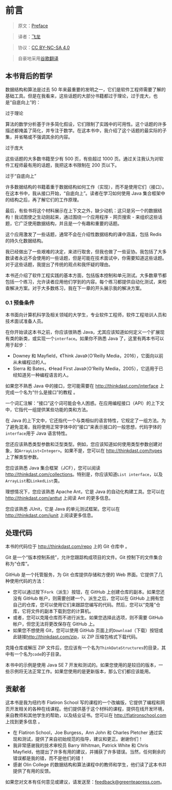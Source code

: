 # 前言

> 原文：[Preface](http://greenteapress.com/thinkdast/html/thinkdast001.html)

> 译者：[飞龙](https://github.com/wizardforcel)

> 协议：[CC BY-NC-SA 4.0](http://creativecommons.org/licenses/by-nc-sa/4.0/)

> 自豪地采用[谷歌翻译](https://translate.google.cn/)

## 本书背后的哲学

数据结构和算法是过去 50 年来最重要的发明之一，它们是软件工程师需要了解的基础工具。但是在我看来，这些话题的大部分书籍都过于理论，过于庞大，也是“自底向上”的：

过于理论

算法的数学分析基于许多简化假设，它们限制了实践中的可用性。这个话题的许多描述都掩盖了简化，并专注于数学。在这本书中，我介绍了这个话题的最实际的子集，并省略或不强调其余的内容。

过于庞大

这些话题的大多数书籍至少有 500 页，有些超过 1000 页。通过关注我认为对软件工程师最有用的话题，我把这本书限制在 200 页以下。

过于“自底向上”

许多数据结构的书籍着重于数据结构如何工作（实现），而不是使用它们（接口）。在这本书中，我从接口开始，“自底向上”。读者在学习如何使用 Java 集合框架中的结构之后，再了解它们的工作原理。

最后，有些书将这个材料展示在上下文之外，缺少动机：这只是另一个的数据结构！我试图使之生动刚起来，通过围绕一个应用程序 - 网页搜索 - 来组织这些话题，它广泛使用数据结构，并且是一个有趣和重要的话题。

这个应用激发了一些话题，通常不会在介绍性数据结构的课中涵盖，包括 Redis 的持久化数据结构。


我已经做出了一些艰难的决定，来进行取舍，但我也做了一些妥协。我包括了大多数读者永远不会使用的一些话题，但是可能在技术面试中，你需要知道这些话题。对于这些话题，我提出了传统的观点和我怀疑的理由。

本书还介绍了软件工程实践的基本方面，包括版本控制和单元测试。大多数章节都包括一个练习，允许读者应用他们学到的内容。每个练习都提供自动化测试，来检查解决方案。对于大多数练习，我在下一章的开头展示我的解决方案。

### 0.1 预备条件

本书面向计算机科学及相关领域的大学生，专业软件工程师，软件工程培训人员和技术面试准备人员。

在你开始读这本书之前，你应该很熟悉 Java，尤其应该知道如何定义一个扩展现有类的新类，或实现一个`interface`。如果你不熟悉 Java 了，这里有两本书可以用于起步：

+   Downey 和 Mayfield，《Think Java》（O'Reilly Media，2016），它面向以前从未编程过的人。
+   Sierra 和 Bates，《Head First Java》（O'Reilly Media，2005），它适用于已经知道另一种编程语言的人。

如果您不熟悉 Java 中的接口，您可能需要在 <http://thinkdast.com/interface> 上完成一个名为“什么是接口”的教程 。

一个词汇注解：“接口”这个词可能会令人困惑。在应用编程接口（API）的上下文中，它指代一组提供某些功能的类和方法。

在 Java 的上下文中，它还指代一个与类相似的语言特性，它规定了一组方法。为了避免混淆，我将使用正常字体中的“接口”来表示接口的一般思想，代码字体的`interface`用于 Java 语言特性。

您还应该熟悉类型参数和泛型类型。例如，您应该知道如何使用类型参数创建对象，如`ArrayList<Integer>`。如果不是，您可以在 <http://thinkdast.com/types> 上了解类型参数。

您应该熟悉 Java 集合框架（JCF​​），您可以阅读 <http://thinkdast.com/collections>。特别是，你应该知道`List interface`，以及`ArrayList`和`LinkedList`类。

理想情况下，您应该熟悉 Apache Ant，它是 Java 的自动化构建工具。您可以在 <http://thinkdast.com/anttut> 上阅读 Ant 的更多信息。

您应该熟悉 JUnit，它是 Java 的单元测试框架。您可以在 <http://thinkdast.com/junit> 上阅读更多信息。

## 处理代码

本书的代码位于 <http://thinkdast.com/repo> 上的 Git 仓库中 。

Git 是一个“版本控制系统”，允许您跟踪构成项目的文件。Git 控制下的文件集合称为“仓库”。

GitHub 是一个托管服务，为 Git 仓库提供存储和方便的 Web 界面。它提供了几种使用代码的方法：

+   您可以通过按下`Fork`（派生）按钮，在 GitHub 上创建仓库的副本。如果您还没有 GitHub 帐户，则需要创建一个。派生之后，您可以在 GitHub 上拥有您自己的仓库，您可以使用它们来跟踪您编写的代码。然后，您可以“克隆”仓库，它将文件的副本下载到您的计算机。
+   或者，您可以克隆仓库而不进行派生。如果您选择此选项，则不需要 GitHub 帐户，但您无法将更改保存在 GitHub 上。
+   如果您不想使用 Git，您可以使用 GitHub 页面上的`Download`（下载）按钮或此链接<http://thinkdast.com/zip>，以 ZIP 压缩包格式下载代码。

克隆仓库或解压 ZIP 文件后，您应该有一个名为`ThinkDataStructures`的目录，其中有一个名为`code`的子目录。

本书中的示例是使用 Java SE 7 开发和测试的。如果您使用的是较旧的版本，一些示例将无法正常工作。如果您使用的是更新版本，那么它们都应该能用。

## 贡献者

这本书是我为纽约市 Flatiron School 写的课程的一个改编版，它提供了编程和网页开发相关的各种在线课程。他们提供基于这个材料的课程，提供在线开发环境，来自教师和其他学生的帮助，以及结业证书。您可以在 <http://flatironschool.com>上找到更多信息 。

+   在 Flatiron School，Joe Burgess，Ann John 和 Charles Pletcher 通过实现和测试，提供了来自初始规范的指导，建议和更正。谢谢你们！
+   我非常感谢我的技术审校员 Barry Whitman, Patrick White 和 Chris Mayfield，他提出了许多有用的建议，并捕获了许多错误。当然，任何剩余的错误都是我的错，而不是他们的错！
+   感谢 Olin College 的数据结构和算法课程中的教师和学生，他们读了这本书并提供了有用的反馈。

如果您对文本有任何意见或建议，请发送至：<feedback@greenteapress.com>。